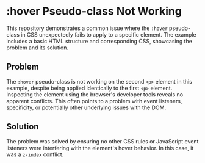 # :hover Pseudo-class Not Working

This repository demonstrates a common issue where the `:hover` pseudo-class in CSS unexpectedly fails to apply to a specific element.  The example includes a basic HTML structure and corresponding CSS, showcasing the problem and its solution.

## Problem
The `:hover` pseudo-class is not working on the second `<p>` element in this example, despite being applied identically to the first `<p>` element.  Inspecting the element using the browser's developer tools reveals no apparent conflicts.  This often points to a problem with event listeners, specificity, or potentially other underlying issues with the DOM.

## Solution
The problem was solved by ensuring no other CSS rules or JavaScript event listeners were interfering with the element's hover behavior. In this case, it was a `z-index` conflict.